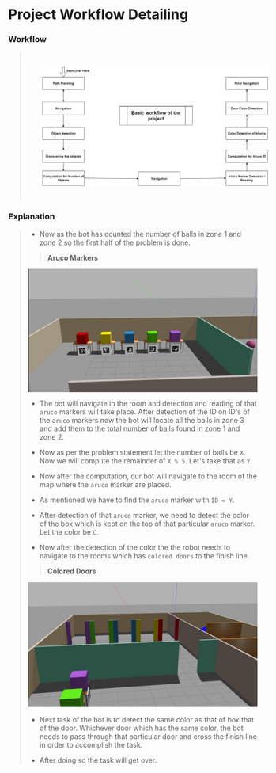 # Project Workflow Detailing

### **Workflow**

> <img src="../images/workflow.png" style="vertical-align:middle; padding:25px 25px 25px 25px" width="700">

### **Explanation**

> - Now as the bot has counted the number of balls in zone 1 and zone 2 so the first half of the problem is done.
> 
> > **Aruco Markers**
> <img src="../images/image6.jpeg" style="vertical-align:middle; > padding:25px 25px 25px 25px" width="700">
> 
> - The bot will navigate in the room and detection and reading of  that `aruco` markers will take place. 
> After detection of the ID on ID's of the `aruco` markers now the bot will locate all the balls in zone 3 and add  them to the total number of balls found in zone 1 and zone 2.
> - Now as per the problem statement let the number of balls be `X`. Now we will compute the remainder of `X % 5`. Let's take that as `Y`.
>
> - Now after the computation, our bot will navigate to the room of  the map where the `aruco` marker are placed.
> 
> 
> - As mentioned we have to find the `aruco` marker with `ID = Y`.
> 
> - After detection of that `aruco` marker, we need to detect the  color of the box which is kept on the top of that particular  `aruco` marker. Let the color be `C`.
>
> - Now after the detection of the color the the robot needs to  navigate to the rooms which has `colored doors` to the finish line. 
>
> > **Colored Doors**
> <img src="../images/image3.jpeg" style="vertical-align:middlepadding:25px 25px 25px 25px" width="700">
>
> - Next task of the bot is to detect the same color as that of box  that of the door. Whichever door which has the same color, the bot needs to pass through that particular door and cross the finish line in order to accomplish the task. 
> 
> - After doing so the task will get over.